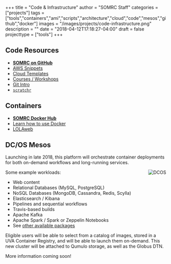 +++
title = "Code & Infrastructure"
author = "SOMRC Staff"
categories = ["projects"]
tags = ["tools","containers","ami","scripts","architecture","cloud","code","mesos","github","docker"]
images = "/images/projects/code-infrastructure.png"
description = ""
date = "2018-04-12T17:18:27-04:00"
draft = false
projecttype = ["tools"]
+++

<!-- <img align="right" alt="GitHub" style="max-height:80px;padding-right:6em;" src="/images/octocat-logo.png"> -->

## Code Resources

* [**SOMRC on GitHub**](https://github.com/uvasomrc/)
* [AWS Snippets](https://github.com/uvasomrc/aws-snippets)
* [Cloud Templates](https://github.com/uvasomrc/cloud-templates)
* [Courses / Workshops](https://github.com/uvasomrc/courses)
* [Git Intro](https://github.com/uvasomrc/git-intro-somrc)
* [`scratchr`](https://github.com/uvasomrc/scratchr)

<!-- <img align="right" alt="Docker" style="max-height:80px;padding-right:6em;" src="/images/docker-logo.png"> -->

## Containers

* [**SOMRC Docker Hub**](https://hub.docker.com/u/somrc/dashboard/)
* [Learn how to use Docker](https://github.com/uvasomrc/courses/blob/master/workshops/docker/README.md)
* [LOLAweb](https://hub.docker.com/r/databio/lolaweb/)

## DC/OS Mesos

Launching in late 2018, this platform will orchestrate container deployments for both on-demand workflows and long-running services.

<img align="right" alt="DCOS" style="max-width:34%;" src="/images/dcos-logo.png">
Some example workloads:

* Web content
* Relational Databases (MySQL, PostgreSQL)
* NoSQL Databases (MongoDB, Cassandra, Redis, Scylla)
* Elasticsearch / Kibana
* Pipelines and sequential workflows
* Travis-based builds
* Apache Kafka 
* Apache Spark / Spark or Zeppelin Notebooks
* See [other available packages](https://universe.dcos.io/#/packages)

Eligible users will be able to select from a catalog of images, stored in a UVA Container Registry, and will be able to launch them on-demand. This new cluster will be attached to Qumulo storage, as well as the Globus DTN.

More information coming soon!
